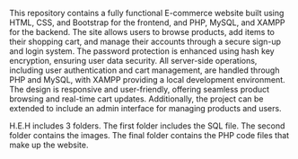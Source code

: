 This repository contains a fully functional E-commerce website built using HTML, CSS, and Bootstrap for the frontend, and PHP, MySQL, and XAMPP for the backend. The site allows users to browse products, add items to their shopping cart, and manage their accounts through a secure sign-up and login system. The password protection is enhanced using hash key encryption, ensuring user data security. All server-side operations, including user authentication and cart management, are handled through PHP and MySQL, with XAMPP providing a local development environment. The design is responsive and user-friendly, offering seamless product browsing and real-time cart updates. Additionally, the project can be extended to include an admin interface for managing products and users.

H.E.H includes 3 folders. The first folder includes the SQL file. The second folder contains the images. The final folder contains the PHP code files that make up the website.
